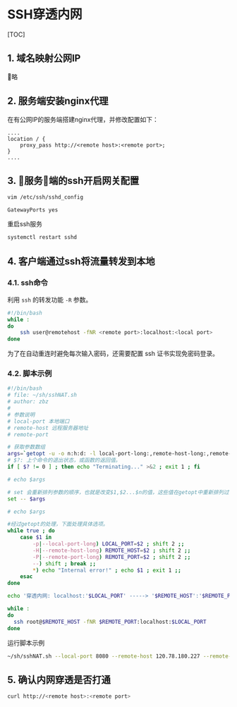 # SSH穿透内网

[TOC]

## 1. 域名映射公网IP

略

## 2. 服务端安装nginx代理

在有公网IP的服务端搭建nginx代理，并修改配置如下：

```text
....
location / {
    proxy_pass http://<remote host>:<remote port>;
}
....
```

## 3. 服务端的ssh开启网关配置

```sh
vim /etc/ssh/sshd_config
```

```text
GatewayPorts yes
```

重启ssh服务

```sh
systemctl restart sshd
```

## 4. 客户端通过ssh将流量转发到本地

### 4.1. ssh命令

利用 ```ssh``` 的转发功能 ```-R``` 参数。

```sh
#!/bin/bash
while :
do
    ssh user@remotehost -fNR <remote port>:localhost:<local port>
done
```

为了在自动重连时避免每次输入密码，还需要配置 ssh 证书实现免密码登录。

### 4.2. 脚本示例

```sh
#!/bin/bash
# file: ~/sh/sshNAT.sh
# author: zbz
#
# 参数说明
# local-port 本地端口
# remote-host 远程服务器地址
# remote-port

# 获取参数数组
args=`getopt -u -o n:h:d: -l local-port-long:,remote-host-long:,remote-port-long: -- $*`
# $?: 上个命令的退出状态，或函数的返回值。
if [ $? != 0 ] ; then echo "Terminating..." >&2 ; exit 1 ; fi

# echo $args

# set 会重新排列参数的顺序，也就是改变$1,$2...$n的值，这些值在getopt中重新排列过了
set -- $args

# echo $args

#经过getopt的处理，下面处理具体选项。
while true ; do
    case $1 in
        -p|--local-port-long) LOCAL_PORT=$2 ; shift 2 ;;
        -H|--remote-host-long) REMOTE_HOST=$2 ; shift 2 ;;
        -P|--remote-port-long) REMOTE_PORT=$2 ; shift 2 ;;
        --) shift ; break ;;
        *) echo "Internal error!" ; echo $1 ; exit 1 ;;
    esac
done

echo '穿透内网: localhost:'$LOCAL_PORT' -----> '$REMOTE_HOST':'$REMOTE_PORT

while :
do
  ssh root@$REMOTE_HOST -fNR $REMOTE_PORT:localhost:$LOCAL_PORT
done
```

运行脚本示例

```sh
~/sh/sshNAT.sh --local-port 8080 --remote-host 120.78.180.227 --remote-port 80
```

## 5. 确认内网穿透是否打通

```sh
curl http://<remote host>:<remote port>
```